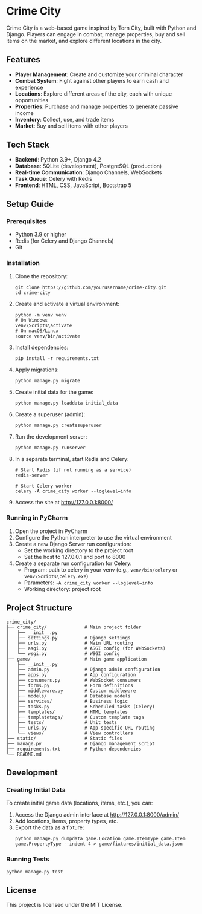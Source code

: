 # Crime City

Crime City is a web-based game inspired by Torn City, built with Python and Django. Players can engage in combat, manage properties, buy and sell items on the market, and explore different locations in the city.

## Features

- **Player Management**: Create and customize your criminal character
- **Combat System**: Fight against other players to earn cash and experience
- **Locations**: Explore different areas of the city, each with unique opportunities
- **Properties**: Purchase and manage properties to generate passive income
- **Inventory**: Collect, use, and trade items
- **Market**: Buy and sell items with other players

## Tech Stack

- **Backend**: Python 3.9+, Django 4.2
- **Database**: SQLite (development), PostgreSQL (production)
- **Real-time Communication**: Django Channels, WebSockets
- **Task Queue**: Celery with Redis
- **Frontend**: HTML, CSS, JavaScript, Bootstrap 5

## Setup Guide

### Prerequisites

- Python 3.9 or higher
- Redis (for Celery and Django Channels)
- Git

### Installation

1. Clone the repository:
   ```
   git clone https://github.com/yourusername/crime-city.git
   cd crime-city
   ```

2. Create and activate a virtual environment:
   ```
   python -m venv venv
   # On Windows
   venv\Scripts\activate
   # On macOS/Linux
   source venv/bin/activate
   ```

3. Install dependencies:
   ```
   pip install -r requirements.txt
   ```

4. Apply migrations:
   ```
   python manage.py migrate
   ```

5. Create initial data for the game:
   ```
   python manage.py loaddata initial_data
   ```

6. Create a superuser (admin):
   ```
   python manage.py createsuperuser
   ```

7. Run the development server:
   ```
   python manage.py runserver
   ```

8. In a separate terminal, start Redis and Celery:
   ```
   # Start Redis (if not running as a service)
   redis-server
   
   # Start Celery worker
   celery -A crime_city worker --loglevel=info
   ```

9. Access the site at http://127.0.0.1:8000/

### Running in PyCharm

1. Open the project in PyCharm
2. Configure the Python interpreter to use the virtual environment
3. Create a new Django Server run configuration:
   - Set the working directory to the project root
   - Set the host to 127.0.0.1 and port to 8000
4. Create a separate run configuration for Celery:
   - Program: path to celery in your venv (e.g., `venv/bin/celery` or `venv\Scripts\celery.exe`)
   - Parameters: `-A crime_city worker --loglevel=info`
   - Working directory: project root

## Project Structure

```
crime_city/
├── crime_city/              # Main project folder
│   ├── __init__.py
│   ├── settings.py          # Django settings
│   ├── urls.py              # Main URL routing
│   ├── asgi.py              # ASGI config (for WebSockets)
│   └── wsgi.py              # WSGI config
├── game/                    # Main game application
│   ├── __init__.py
│   ├── admin.py             # Django admin configuration
│   ├── apps.py              # App configuration
│   ├── consumers.py         # WebSocket consumers
│   ├── forms.py             # Form definitions
│   ├── middleware.py        # Custom middleware
│   ├── models/              # Database models
│   ├── services/            # Business logic
│   ├── tasks.py             # Scheduled tasks (Celery)
│   ├── templates/           # HTML templates
│   ├── templatetags/        # Custom template tags
│   ├── tests/               # Unit tests
│   ├── urls.py              # App-specific URL routing
│   └── views/               # View controllers
├── static/                  # Static files
├── manage.py                # Django management script
├── requirements.txt         # Python dependencies
└── README.md
```

## Development

### Creating Initial Data

To create initial game data (locations, items, etc.), you can:

1. Access the Django admin interface at http://127.0.0.1:8000/admin/
2. Add locations, items, property types, etc.
3. Export the data as a fixture:
   ```
   python manage.py dumpdata game.Location game.ItemType game.Item game.PropertyType --indent 4 > game/fixtures/initial_data.json
   ```

### Running Tests

```
python manage.py test
```

## License

This project is licensed under the MIT License.
